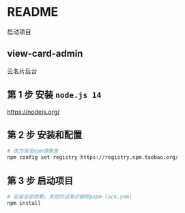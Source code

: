 # README

启动项目

## view-card-admin

云名片后台

## 第 1 步 安装 `node.js 14`

https://nodejs.org/

## 第 2 步 安装和配置

```sh
# 改为淘宝npm镜像源
npm config set registry https://registry.npm.taobao.org/
```

## 第 3 步 启动项目

```sh
# 安装全部依赖，失败的话常识删除pnpm-lock.yaml
npm install
```
